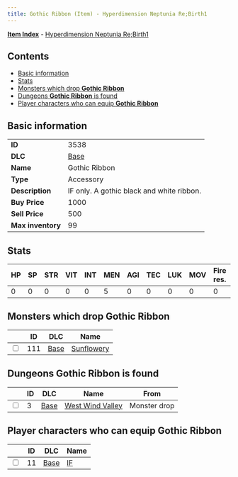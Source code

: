 ```yaml
---
title: Gothic Ribbon (Item) - Hyperdimension Neptunia Re;Birth1
---
```


[**Item Index**](/neptunia/rb1/item/index.html) - [Hyperdimension Neptunia Re;Birth1](/neptunia/rb1)

## Contents

- [Basic information](#basic-information)
- [Stats](#stats)
- [Monsters which drop **Gothic Ribbon**](#monsters-which-drop-gothic-ribbon)
- [Dungeons **Gothic Ribbon** is found](#dungeons-gothic-ribbon-is-found)
- [Player characters who can equip **Gothic Ribbon**](#player-characters-who-can-equip-gothic-ribbon)

## Basic information

|   |   |
| -- | -- |
| **ID** | 3538 |
| **DLC** | [Base](/neptunia/rb1/dlc/1-base.html) |
| **Name** | Gothic Ribbon |
| **Type** | Accessory |
| **Description** | IF only. A gothic black and white ribbon. |
| **Buy Price** | 1000 |
| **Sell Price** | 500 |
| **Max inventory** | 99 |


## Stats

| HP | SP | STR | VIT | INT | MEN | AGI | TEC | LUK | MOV | Fire res. | Ice res. | Wind res. | Lightning res. |
| -- | -- | --- | --- | --- | --- | --- | --- | --- | --- | --------- | -------- | --------- | -------------- |
| 0 | 0 | 0 | 0 | 0 | 5 | 0 | 0 | 0 | 0 | 0 | 0 | 0 | 0 |


## Monsters which drop **Gothic Ribbon**

|    | ID | DLC | Name |
| -- | -- | --- | ---- |
| <input type="checkbox" id="rb1-monster-1-111" class="trackbox" /> | 111 | [Base](/neptunia/rb1/dlc/1-base.html) | [Sunflowery](/neptunia/rb1/monster/1-111-sunflowery.html) |


## Dungeons **Gothic Ribbon** is found

|    | ID | DLC | Name | From |
| -- | -- | --- | ---- | ---- |
| <input type="checkbox" id="rb1-dungeon-1-3" class="trackbox" /> | 3 | [Base](/neptunia/rb1/dlc/1-base.html) | [West Wind Valley](/neptunia/rb1/dungeon/1-3-west-wind-valley.html) | Monster drop |


## Player characters who can equip **Gothic Ribbon**

|    | ID | DLC | Name |
| -- | -- | --- | ---- |
| <input type="checkbox" id="rb1-player-1-11" class="trackbox" /> | 11 | [Base](/neptunia/rb1/dlc/1-base.html) | [IF](/neptunia/rb1/player/1-11-if.html) |
